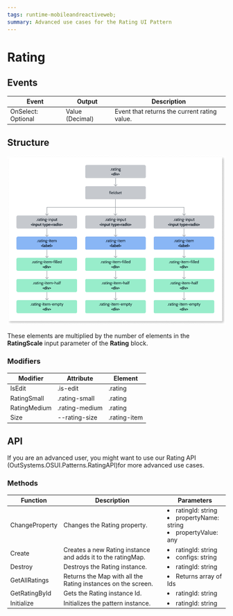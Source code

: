 ```yaml
---
tags: runtime-mobileandreactiveweb; 
summary: Advanced use cases for the Rating UI Pattern
---
```


# Rating

## Events

|**Event** |**Output**|**Description**|
|---|---|---|
|OnSelect: Optional |Value (Decimal)|  Event that returns the current rating value. |
  
## Structure

![Structure diagram](images/rating-diag.png)

<div class="info" markdown="1">

These elements are multiplied by the number of elements in the **RatingScale** input parameter of the **Rating** block.

</div>


 

### Modifiers

|**Modifier**|**Attribute**|**Element**|
|---|---|---|
|IsEdit|.is-edit|.rating|
|RatingSmall|.rating-small|.rating|
|RatingMedium|.rating-medium|.rating|
|Size|--rating-size|.rating-item|

## API

If you are an advanced user, you might want to use our Rating API (OutSystems.OSUI.Patterns.RatingAPI)for more advanced use cases.

### Methods

|**Function**|**Description**|**Parameters**|
|---|---|---|
|ChangeProperty|Changes the Rating property.|<li>ratingId: string</li><li>propertyName: string</li><li>propertyValue: any</li>|
|Create|Creates a new Rating instance and adds it to the ratingMap.|<li>ratingId: string</li><li>configs: string</li>|
|Destroy|Destroys the Rating instance.|<li>ratingId: string</li>|
|GetAllRatings|Returns the Map with all the Rating instances on the screen.|<li>Returns array of Ids</li>|
|GetRatingById|Gets the Rating instance Id.|<li>ratingId: string</li>|
|Initialize|Initializes the pattern instance.| <li> ratingId: string</li>|
